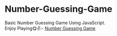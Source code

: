 # Number-Guessing-Game
Basic Number Guessing Game Using JavaScript.
<br>
Enjoy Playing😋✌:- <a href="https://advaittrivedi1105.github.io/Number-Guessing-Game/" target="_blank">Number Guessing Game</a>
